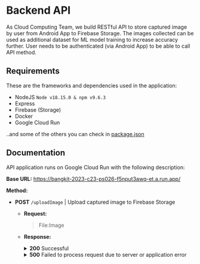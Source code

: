 # Backend API

As Cloud Computing Team, we build RESTful API to store captured image by user from Android App to Firebase Storage. The images collected can be used as additional dataset for ML model training to increase accuracy further. User needs to be authenticated (via Android App) to be able to call API method.

## Requirements

These are the frameworks and dependencies used in the application:

- NodeJS `Node v18.15.0 & npm v9.6.3`
- Express
- Firebase (Storage)
- Docker
- Google Cloud Run

..and some of the others you can check in [package.json](package.json)

## Documentation

API application runs on Google Cloud Run with the following description:

**Base URL:** <https://bangkit-2023-c23-ps026-f5nput3awq-et.a.run.app/>

**Method:**

- **POST** `/uploadImage` | Upload captured image to Firebase Storage
  - **Request:**
    >File:Image

  - **Response:**

    <details markdown=span>
  
    <summary markdown=span><b>200</b> Successful</summary>
  
    ```JSON
    {
      "message": "File succesfully uploaded",
      "name": "822E8AA99C97C34885FFAA65E9B576A3A589AD7E.jpg",
      "type": "image/jpeg",
      "url": "https://firebasestorage.googleapis.com/v0/b/capstone-project-c23-ps026.appspot.com/o/images%2F822E8AA99C97C34885FFAA65E9B576A3A589AD7E.jpg?alt=media&token=7caa2e5b-13e4-40ba-a2e1-fc50cde2f878"
    }
    ```
  
    </details>
    
    <details markdown=span>
  
    <summary markdown=span><b>500</b> Failed to process request due to server or application error</summary>
  
    ```JSON
    {
      "message": "Upload failed",
      "error": "Cannot read properties of undefined (reading 'originalname')"
    }
    ```
  
    </details>
